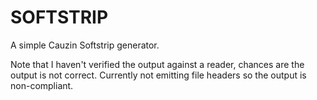 # SOFTSTRIP

A simple Cauzin Softstrip generator.

Note that I haven't verified the output against a reader, chances are the output is not correct. Currently not emitting file headers so the output is non-compliant.

